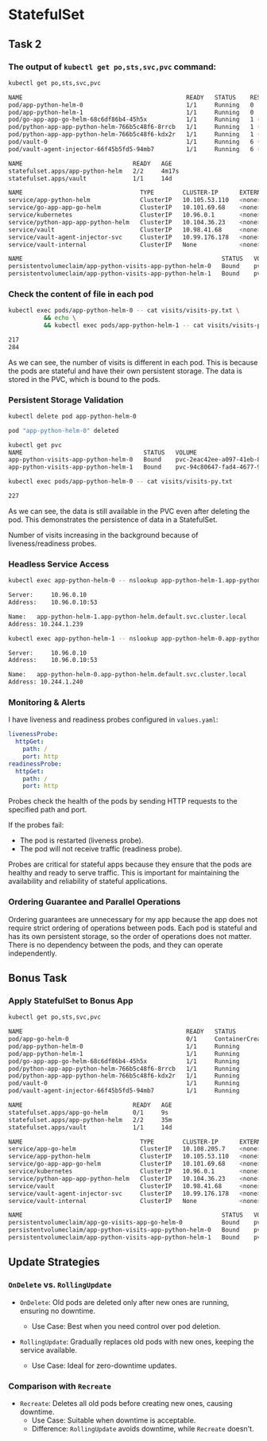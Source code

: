 # StatefulSet

## Task 2

### The output of `kubectl get po,sts,svc,pvc` command:

```bash
kubectl get po,sts,svc,pvc

NAME                                              READY   STATUS    RESTARTS      AGE
pod/app-python-helm-0                             1/1     Running   0             4m17s
pod/app-python-helm-1                             1/1     Running   0             4m17s
pod/go-app-app-go-helm-68c6df86b4-45h5x           1/1     Running   1 (20h ago)   21h
pod/python-app-app-python-helm-766b5c48f6-8rrcb   1/1     Running   1 (20h ago)   22h
pod/python-app-app-python-helm-766b5c48f6-kdx2r   1/1     Running   1 (20h ago)   22h
pod/vault-0                                       1/1     Running   6 (20h ago)   14d
pod/vault-agent-injector-66f45b5fd5-94mb7         1/1     Running   6 (20h ago)   14d

NAME                               READY   AGE
statefulset.apps/app-python-helm   2/2     4m17s
statefulset.apps/vault             1/1     14d

NAME                                 TYPE        CLUSTER-IP      EXTERNAL-IP   PORT(S)             AGE
service/app-python-helm              ClusterIP   10.105.53.110   <none>        8001/TCP            4m17s
service/go-app-app-go-helm           ClusterIP   10.101.69.68    <none>        8002/TCP            21h
service/kubernetes                   ClusterIP   10.96.0.1       <none>        443/TCP             20d
service/python-app-app-python-helm   ClusterIP   10.104.36.23    <none>        8001/TCP            3d21h
service/vault                        ClusterIP   10.98.41.68     <none>        8200/TCP,8201/TCP   14d
service/vault-agent-injector-svc     ClusterIP   10.99.176.178   <none>        443/TCP             14d
service/vault-internal               ClusterIP   None            <none>        8200/TCP,8201/TCP   14d

NAME                                                        STATUS   VOLUME                                     CAPACITY   ACCESS MODES   STORAGECLASS   VOLUMEATTRIBUTESCLASS   AGE
persistentvolumeclaim/app-python-visits-app-python-helm-0   Bound    pvc-2eac42ee-a097-41eb-8398-588233d5549a   2Gi        RWO            standard       <unset>                 4m17s
persistentvolumeclaim/app-python-visits-app-python-helm-1   Bound    pvc-94c80647-fad4-4677-9fbc-acaa55debeed   2Gi        RWO            standard       <unset>                 4m17s
```

### Check the content of file in each pod

```bash
kubectl exec pods/app-python-helm-0 -- cat visits/visits-py.txt \
          && echo \
          && kubectl exec pods/app-python-helm-1 -- cat visits/visits-py.txt

217
284
```

As we can see, the number of visits is different in each pod. This is because the pods are stateful and have their own persistent storage. The data is stored in the PVC, which is bound to the pods.

### Persistent Storage Validation

```bash
kubectl delete pod app-python-helm-0

pod "app-python-helm-0" deleted
```

```bash
kubectl get pvc
NAME                                  STATUS   VOLUME                                     CAPACITY   ACCESS MODES   STORAGECLASS   VOLUMEATTRIBUTESCLASS   AGE
app-python-visits-app-python-helm-0   Bound    pvc-2eac42ee-a097-41eb-8398-588233d5549a   2Gi        RWO            standard       <unset>                 17m
app-python-visits-app-python-helm-1   Bound    pvc-94c80647-fad4-4677-9fbc-acaa55debeed   2Gi        RWO            standard       <unset>                 17m
```

```bash
kubectl exec pods/app-python-helm-0 -- cat visits/visits-py.txt

227
```

As we can see, the data is still available in the PVC even after deleting the pod. This demonstrates the persistence of data in a StatefulSet.

Number of visits increasing in the background because of liveness/readiness probes.

### Headless Service Access

```bash
kubectl exec app-python-helm-0 -- nslookup app-python-helm-1.app-python-helm.default.svc.cluster.local

Server:		10.96.0.10
Address:	10.96.0.10:53

Name:	app-python-helm-1.app-python-helm.default.svc.cluster.local
Address: 10.244.1.239

```

```bash
kubectl exec app-python-helm-1 -- nslookup app-python-helm-0.app-python-helm.default.svc.cluster.local

Server:		10.96.0.10
Address:	10.96.0.10:53

Name:	app-python-helm-0.app-python-helm.default.svc.cluster.local
Address: 10.244.1.240
```

### Monitoring & Alerts

I have liveness and readiness probes configured in `values.yaml`:

```yaml
livenessProbe:
  httpGet:
    path: /
    port: http
readinessProbe:
  httpGet:
    path: /
    port: http
```

Probes check the health of the pods by sending HTTP requests to the specified path and port.

If the probes fail:
- The pod is restarted (liveness probe).
- The pod will not receive traffic (readiness probe).

Probes are critical for stateful apps because they ensure that the pods are healthy and ready to serve traffic.
This is important for maintaining the availability and reliability of stateful applications.

### Ordering Guarantee and Parallel Operations

Ordering guarantees are unnecessary for my app because the app does not require strict ordering of operations between pods.
Each pod is stateful and has its own persistent storage, so the order of operations does not matter.
There is no dependency between the pods, and they can operate independently.

## Bonus Task

### Apply StatefulSet to Bonus App

```bash
kubectl get po,sts,svc,pvc

NAME                                              READY   STATUS              RESTARTS      AGE
pod/app-go-helm-0                                 0/1     ContainerCreating   0             9s
pod/app-python-helm-0                             1/1     Running             0             18m
pod/app-python-helm-1                             1/1     Running             0             35m
pod/go-app-app-go-helm-68c6df86b4-45h5x           1/1     Running             1 (20h ago)   21h
pod/python-app-app-python-helm-766b5c48f6-8rrcb   1/1     Running             1 (20h ago)   23h
pod/python-app-app-python-helm-766b5c48f6-kdx2r   1/1     Running             1 (20h ago)   23h
pod/vault-0                                       1/1     Running             6 (20h ago)   14d
pod/vault-agent-injector-66f45b5fd5-94mb7         1/1     Running             6 (20h ago)   14d

NAME                               READY   AGE
statefulset.apps/app-go-helm       0/1     9s
statefulset.apps/app-python-helm   2/2     35m
statefulset.apps/vault             1/1     14d

NAME                                 TYPE        CLUSTER-IP      EXTERNAL-IP   PORT(S)             AGE
service/app-go-helm                  ClusterIP   10.108.205.7    <none>        8002/TCP            9s
service/app-python-helm              ClusterIP   10.105.53.110   <none>        8001/TCP            35m
service/go-app-app-go-helm           ClusterIP   10.101.69.68    <none>        8002/TCP            21h
service/kubernetes                   ClusterIP   10.96.0.1       <none>        443/TCP             20d
service/python-app-app-python-helm   ClusterIP   10.104.36.23    <none>        8001/TCP            3d21h
service/vault                        ClusterIP   10.98.41.68     <none>        8200/TCP,8201/TCP   14d
service/vault-agent-injector-svc     ClusterIP   10.99.176.178   <none>        443/TCP             14d
service/vault-internal               ClusterIP   None            <none>        8200/TCP,8201/TCP   14d

NAME                                                        STATUS   VOLUME                                     CAPACITY   ACCESS MODES   STORAGECLASS   VOLUMEATTRIBUTESCLASS   AGE
persistentvolumeclaim/app-go-visits-app-go-helm-0           Bound    pvc-898ab3ce-c412-4f77-8007-7d8792178b86   2Gi        RWO            standard       <unset>                 9s
persistentvolumeclaim/app-python-visits-app-python-helm-0   Bound    pvc-2eac42ee-a097-41eb-8398-588233d5549a   2Gi        RWO            standard       <unset>                 35m
persistentvolumeclaim/app-python-visits-app-python-helm-1   Bound    pvc-94c80647-fad4-4677-9fbc-acaa55debeed   2Gi        RWO            standard       <unset>                 35m
```

## Update Strategies

### `OnDelete` vs. `RollingUpdate`

- `OnDelete`: Old pods are deleted only after new ones are running, ensuring no downtime.
  - Use Case: Best when you need control over pod deletion.

- `RollingUpdate`: Gradually replaces old pods with new ones, keeping the service available.
  - Use Case: Ideal for zero-downtime updates.

### Comparison with `Recreate`

- `Recreate`: Deletes all old pods before creating new ones, causing downtime.
  - Use Case: Suitable when downtime is acceptable.
  - Difference: `RollingUpdate` avoids downtime, while `Recreate` doesn't.
